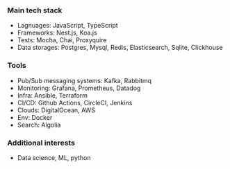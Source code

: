 ### Main tech stack
- Lagnuages: JavaScript, TypeScript
- Frameworks: Nest.js, Koa.js
- Tests: Mocha, Chai, Proxyquire
- Data storages: Postgres, Mysql, Redis, Elasticsearch, Sqlite, Clickhouse

### Tools
- Pub/Sub messaging systems: Kafka, Rabbitmq
- Monitoring: Grafana, Prometheus, Datadog 
- Infra: Ansible, Terraform
- CI/CD: Github Actions, CircleCI, Jenkins
- Clouds: DigitalOcean, AWS
- Env: Docker
- Search: Algolia

### Additional interests
- Data science, ML, python




<!--
**dmytrovelychko/dmytrovelychko** is a ✨ _special_ ✨ repository because its `README.md` (this file) appears on your GitHub profile.

Here are some ideas to get you started:

- 🔭 I’m currently working on ...
- 🌱 I’m currently learning ...
- 👯 I’m looking to collaborate on ...
- 🤔 I’m looking for help with ...
- 💬 Ask me about ...
- 📫 How to reach me: ...
- 😄 Pronouns: ...
- ⚡ Fun fact: ...
-->
